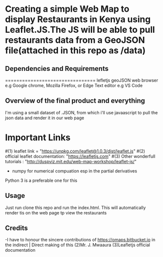 # Creating a simple Web Map to display Restaurants in Kenya using Leaflet.JS.The JS will be able to pull restaurants data from a GeoJSON file(attached in this repo as /data)


## Dependencies and Requirements
================================
lefletjs
geoJSON
web browser e.g Google chrome, Mozilla Firefox, or Edge
Text editor e.g VS Code

## Overview of the final product and everything

I'm using a small dataset of .JSON, from which i'll use javaascript to pull the json data and render it in our web page

Important Links
===============
#(1) leaflet link = "https://unpkg.com/leaflet@1.0.3/dist/leaflet.js"
#(2) official leaflet documentation: "https://leafletjs.com"
#(3) Other wonderfull tutorials : 
"http://duspviz.mit.edu/web-map-workshop/leaflet-js/"


* numpy for numerical compuation esp in the partial derivatives

Python 3 is a preferable one for this


## Usage

Just run clone this repo and run the index.html. This will automatically  render tis on the web page tp view the restaurants 

## Credits
-I have to honour the sincere contributions of https://omaps.bitbucket.io in the indirect | Direct making of this 
	(2)Mr. J. Mwaaura
	(3)Leafletjs official documentation

